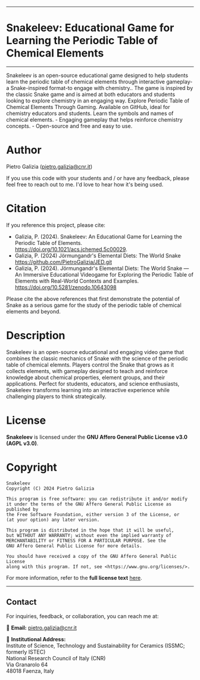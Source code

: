 *****
# Snakeleev: Educational Game for Learning the Periodic Table of Chemical Elements
*****

Snakeleev is an open-source educational game designed to help students learn the periodic table of chemical elements through interactive gameplay-a Snake-inspired format-to engage with chemistry.. The game is inspired by the classic Snake game and is aimed at both educators and students looking to explore chemistry in an engaging way. Explore Periodic Table of Chemical Elements Through Gaming. Available on GitHub, ideal for chemistry educators and students. Learn the symbols and names of chemical elements. - Engaging gameplay that helps reinforce chemistry concepts. - Open-source and free and easy to use.


Author
======
Pietro Galizia ([pietro.galizia@cnr.it](mailto:pietro.galizia@cnr.it))

If you use this code with your students and / or have any feedback, please feel free to reach out to me. I'd love to hear how it's being used.

Citation
========
If you reference this project, please cite:

- Galizia, P. (2024). Snakeleev: An Educational Game for Learning the Periodic Table of Elements. https://doi.org/10.1021/acs.jchemed.5c00029.
- Galizia, P. (2024) Jörmungandr's Elemental Diets: The World Snake https://github.com/PietroGalizia/JED.git
- Galizia, P. (2024). Jörmungandr's Elemental Diets: The World Snake — An Immersive Educational Videogame for Exploring the Periodic Table of Elements with Real-World Contexts and Examples. https://doi.org/10.5281/zenodo.10643098

Please cite the above references that first demonstrate the potential of Snake as a serious game for the study of the periodic table of chemical elements and beyond.


Description
========
Snakeleev is an open-source educational and engaging video game that combines the classic mechanics of Snake with the science of the periodic table of chemical elemnts. Players control the Snake that grows as it collects elements, with gameplay designed to teach and reinforce knowledge about chemical properties, element groups, and their applications. Perfect for students, educators, and science enthusiasts, Snakeleev transforms learning into an interactive experience while challenging players to think strategically.


License
=========

**Snakeleev** is licensed under the **GNU Affero General Public License v3.0 (AGPL v3.0)**.  


Copyright
=========

    Snakeleev  
    Copyright (C) 2024 Pietro Galizia  

    This program is free software: you can redistribute it and/or modify  
    it under the terms of the GNU Affero General Public License as published by  
    the Free Software Foundation, either version 3 of the License, or  
    (at your option) any later version.  

    This program is distributed in the hope that it will be useful,  
    but WITHOUT ANY WARRANTY; without even the implied warranty of  
    MERCHANTABILITY or FITNESS FOR A PARTICULAR PURPOSE. See the  
    GNU Affero General Public License for more details.  

    You should have received a copy of the GNU Affero General Public License  
    along with this program. If not, see <https://www.gnu.org/licenses/>.

    
For more information, refer to the **full license text** [here](https://www.gnu.org/licenses/agpl-3.0.en.html).  

---

## Contact  

For inquiries, feedback, or collaboration, you can reach me at:  

📧 **Email:** [pietro.galizia@cnr.it](mailto:pietro.galizia@cnr.it)  

📍 **Institutional Address:**  
Institute of Science, Technology and Sustainability for Ceramics (ISSMC; formerly ISTEC)  
National Research Council of Italy (CNR)  
Via Granarolo 64  
48018 Faenza, Italy
